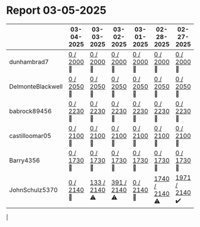 # Report 03-05-2025
| | 03-04-2025 | 03-03-2025 | 03-02-2025 | 03-01-2025 | 02-28-2025 | 02-27-2025 | 02-26-2025 |
| --- | --- | --- | --- | --- | --- | --- | --- |
| dunhambrad7 | [0 / 2000](https://www.myfitnesspal.com/food/diary/dunhambrad7?date=2025-03-04) :no_entry_sign: | [0 / 2000](https://www.myfitnesspal.com/food/diary/dunhambrad7?date=2025-03-03) :no_entry_sign: | [0 / 2000](https://www.myfitnesspal.com/food/diary/dunhambrad7?date=2025-03-02) :no_entry_sign: | [0 / 2000](https://www.myfitnesspal.com/food/diary/dunhambrad7?date=2025-03-01) :no_entry_sign: | [0 / 2000](https://www.myfitnesspal.com/food/diary/dunhambrad7?date=2025-02-28) :no_entry_sign: | [0 / 2000](https://www.myfitnesspal.com/food/diary/dunhambrad7?date=2025-02-27) :no_entry_sign: | [0 / 2000](https://www.myfitnesspal.com/food/diary/dunhambrad7?date=2025-02-26) :no_entry_sign: |
| DelmonteBlackwell | [0 / 2050](https://www.myfitnesspal.com/food/diary/DelmonteBlackwell?date=2025-03-04) :no_entry_sign: | [0 / 2050](https://www.myfitnesspal.com/food/diary/DelmonteBlackwell?date=2025-03-03) :no_entry_sign: | [0 / 2050](https://www.myfitnesspal.com/food/diary/DelmonteBlackwell?date=2025-03-02) :no_entry_sign: | [0 / 2050](https://www.myfitnesspal.com/food/diary/DelmonteBlackwell?date=2025-03-01) :no_entry_sign: | [0 / 2050](https://www.myfitnesspal.com/food/diary/DelmonteBlackwell?date=2025-02-28) :no_entry_sign: | [0 / 2050](https://www.myfitnesspal.com/food/diary/DelmonteBlackwell?date=2025-02-27) :no_entry_sign: | [0 / 2050](https://www.myfitnesspal.com/food/diary/DelmonteBlackwell?date=2025-02-26) :no_entry_sign: |
| babrock89456 | [0 / 2230](https://www.myfitnesspal.com/food/diary/babrock89456?date=2025-03-04) :no_entry_sign: | [0 / 2230](https://www.myfitnesspal.com/food/diary/babrock89456?date=2025-03-03) :no_entry_sign: | [0 / 2230](https://www.myfitnesspal.com/food/diary/babrock89456?date=2025-03-02) :no_entry_sign: | [0 / 2230](https://www.myfitnesspal.com/food/diary/babrock89456?date=2025-03-01) :no_entry_sign: | [0 / 2230](https://www.myfitnesspal.com/food/diary/babrock89456?date=2025-02-28) :no_entry_sign: | [0 / 2230](https://www.myfitnesspal.com/food/diary/babrock89456?date=2025-02-27) :no_entry_sign: | [0 / 2230](https://www.myfitnesspal.com/food/diary/babrock89456?date=2025-02-26) :no_entry_sign: |
| castilloomar05 | [0 / 2100](https://www.myfitnesspal.com/food/diary/castilloomar05?date=2025-03-04) :no_entry_sign: | [0 / 2100](https://www.myfitnesspal.com/food/diary/castilloomar05?date=2025-03-03) :no_entry_sign: | [0 / 2100](https://www.myfitnesspal.com/food/diary/castilloomar05?date=2025-03-02) :no_entry_sign: | [0 / 2100](https://www.myfitnesspal.com/food/diary/castilloomar05?date=2025-03-01) :no_entry_sign: | [0 / 2100](https://www.myfitnesspal.com/food/diary/castilloomar05?date=2025-02-28) :no_entry_sign: | [0 / 2100](https://www.myfitnesspal.com/food/diary/castilloomar05?date=2025-02-27) :no_entry_sign: | [0 / 2100](https://www.myfitnesspal.com/food/diary/castilloomar05?date=2025-02-26) :no_entry_sign: |
| Barry4356 | [0 / 1730](https://www.myfitnesspal.com/food/diary/Barry4356?date=2025-03-04) :no_entry_sign: | [0 / 1730](https://www.myfitnesspal.com/food/diary/Barry4356?date=2025-03-03) :no_entry_sign: | [0 / 1730](https://www.myfitnesspal.com/food/diary/Barry4356?date=2025-03-02) :no_entry_sign: | [0 / 1730](https://www.myfitnesspal.com/food/diary/Barry4356?date=2025-03-01) :no_entry_sign: | [0 / 1730](https://www.myfitnesspal.com/food/diary/Barry4356?date=2025-02-28) :no_entry_sign: | [0 / 1730](https://www.myfitnesspal.com/food/diary/Barry4356?date=2025-02-27) :no_entry_sign: | [0 / 1730](https://www.myfitnesspal.com/food/diary/Barry4356?date=2025-02-26) :no_entry_sign: |
| JohnSchulz5370 | [0 / 2140](https://www.myfitnesspal.com/food/diary/JohnSchulz5370?date=2025-03-04) :no_entry_sign: | [133 / 2140](https://www.myfitnesspal.com/food/diary/JohnSchulz5370?date=2025-03-03) :warning: | [391 / 2140](https://www.myfitnesspal.com/food/diary/JohnSchulz5370?date=2025-03-02) :warning: | [0 / 2140](https://www.myfitnesspal.com/food/diary/JohnSchulz5370?date=2025-03-01) :no_entry_sign: | [1740 / 2140](https://www.myfitnesspal.com/food/diary/JohnSchulz5370?date=2025-02-28) :warning: | [1971 / 2140](https://www.myfitnesspal.com/food/diary/JohnSchulz5370?date=2025-02-27) :heavy_check_mark: | [2220 / 2140](https://www.myfitnesspal.com/food/diary/JohnSchulz5370?date=2025-02-26) :no_entry_sign: |
|